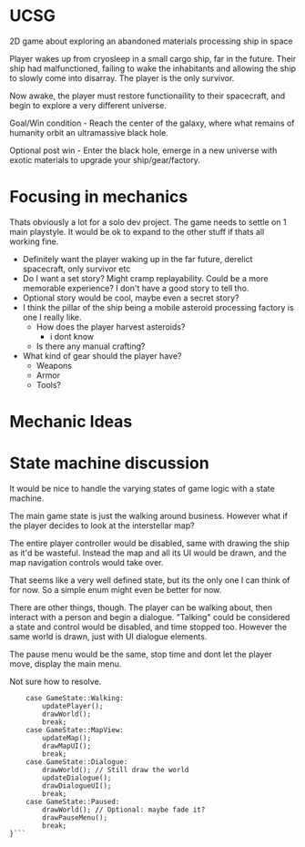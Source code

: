 # UCSG

2D game about exploring an abandoned materials processing ship in space

Player wakes up from cryosleep in a small cargo ship, far in the future.
Their ship had malfunctioned, failing to wake the inhabitants and allowing the ship to slowly come into disarray.
The player is the only survivor.

Now awake, the player must restore functionaility to their spacecraft, and begin to explore a very different universe.

Goal/Win condition - Reach the center of the galaxy, where what remains of humanity orbit an ultramassive black hole.

Optional post win - Enter the black hole, emerge in a new universe with exotic materials to upgrade your ship/gear/factory.

# Focusing in mechanics
Thats obviously a lot for a solo dev project. The game needs to settle on 1 main playstyle. It would be ok to expand to the
other stuff if thats all working fine.

- Definitely want the player waking up in the far future, derelict spacecraft, only survivor etc
- Do I want a set story? Might cramp replayability. Could be a more memorable experience? I don't have a good story to tell tho.
- Optional story would be cool, maybe even a secret story?
- I think the pillar of the ship being a mobile asteroid processing factory is one I really like.
    - How does the player harvest asteroids?
        - i dont know
    - Is there any manual crafting?
- What kind of gear should the player have?
    - Weapons
    - Armor
    - Tools?

# Mechanic Ideas

# State machine discussion

It would be nice to handle the varying states of game logic with a state machine.

The main game state is just the walking around business. However what if the player decides to look at the interstellar map?

The entire player controller would be disabled, same with drawing the ship as it'd be wasteful.
Instead the map and all its UI would be drawn, and the map navigation controls would take over.

That seems like a very well defined state, but its the only one I can think of for now. So a simple enum might even be better for now.

There are other things, though. The player can be walking about, then interact with a person and begin a dialogue. "Talking" could be considered a
state and control would be disabled, and time stopped too. However the same world is drawn, just with UI dialogue elements.

The pause menu would be the same, stop time and dont let the player move, display the main menu.

Not sure how to resolve.

```switch (currentGameState) {
    case GameState::Walking:
        updatePlayer();
        drawWorld();
        break;
    case GameState::MapView:
        updateMap();
        drawMapUI();
        break;
    case GameState::Dialogue:
        drawWorld(); // Still draw the world
        updateDialogue();
        drawDialogueUI();
        break;
    case GameState::Paused:
        drawWorld(); // Optional: maybe fade it?
        drawPauseMenu();
        break;
}```

